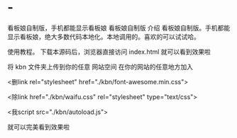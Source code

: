# -
看板娘自制版，手机都能显示看板娘
看板娘自制版
介绍
看板娘自制版。手机都能显示看板娘，绝大多数代码本地化。本地调用的。喜欢的可以试试哈。

使用教程。 下载本源码后，浏览器直接访问 index.html 就可以看到效果啦

将 kbn 文件夹上传到你的任意 网站空间 在你的网站的任意地方加入

<删link rel="stylesheet" href="./kbn/font-awesome.min.css">

<除link href="./kbn/waifu.css" rel="stylesheet" type="text/css">

<我script src="./kbn/autoload.js"></script>

就可以完美看到效果啦
